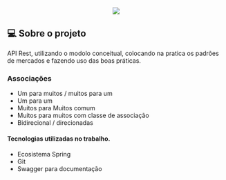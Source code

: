 

<h1 align="center">
 <img src= "https://ik.imagekit.io/1nwyvlydc85r/UML_do_projeto_MMRVmQtwy.PNG?ik-sdk-version=javascript-1.4.3&updatedAt=1643574596184&tr=w-1104%2Ch-736%2Cfo-auto">
</h1>


##  💻 Sobre o projeto

API  Rest, utilizando o modolo conceitual, colocando na pratica os padrões de mercados e fazendo uso das boas práticas.

### Associações 
- Um para muitos / muitos para um
- Um para um
- Muitos para Muitos comum
- Muitos para muitos com classe de associação 
- Bidirecional / direcionadas


#### Tecnologias utilizadas no trabalho. 
- Ecosistema Spring 
- Git
- Swagger para documentação

